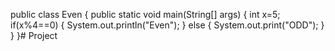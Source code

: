 public class Even
{
	public static void main(String[] args)
	{
		int x=5;
		if(x%4==0)
		{
			System.out.println("Even");
		}
		else
		{
			System.out.print("ODD");
		}
	}
}# Project
